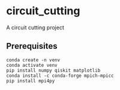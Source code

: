# circuit_cutting
A circuit cutting project

## Prerequisites

```
conda create -n venv
conda activate venv
pip install numpy qiskit matplotlib
conda install -c conda-forge mpich-mpicc
pip install mpi4py
```